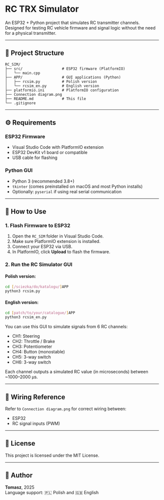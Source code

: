# RC TRX Simulator

An ESP32 + Python project that simulates RC transmitter channels. Designed for testing RC vehicle firmware and signal logic without the need for a physical transmitter.

---

## 📁 Project Structure

```
RC_SIM/
├── src/                  # ESP32 firmware (PlatformIO)
│   └── main.cpp
├── APP/                  # GUI applications (Python)
│   ├── rcsim.py          # Polish version
│   └── rcsim_en.py       # English version
├── platformio.ini        # PlatformIO configuration
├── Connection diagram.png
├── README.md             # This file
└── .gitignore
```

---

## ⚙️ Requirements

### ESP32 Firmware

- Visual Studio Code with PlatformIO extension
- ESP32 DevKit v1 board or compatible
- USB cable for flashing

### Python GUI

- Python 3 (recommended 3.8+)
- `tkinter` (comes preinstalled on macOS and most Python installs)
- Optionally: `pyserial` if using real serial communication

---

## 🚀 How to Use

### 1. Flash Firmware to ESP32

1. Open the `RC_SIM` folder in Visual Studio Code.
2. Make sure PlatformIO extension is installed.
3. Connect your ESP32 via USB.
4. In PlatformIO, click **Upload** to flash the firmware.

### 2. Run the RC Simulator GUI

#### Polish version:

```bash
cd [/sciezka/do/katalogu/]APP
python3 rcsim.py
```

#### English version:

```bash
cd [patch/to/your/catalogue/]APP
python3 rcsim_en.py
```

You can use this GUI to simulate signals from 6 RC channels:
- CH1: Steering
- CH2: Throttle / Brake
- CH3: Potentiometer
- CH4: Button (monostable)
- CH5: 3-way switch
- CH6: 3-way switch

Each channel outputs a simulated RC value (in microseconds) between ~1000–2000 µs.

---

## 🔌 Wiring Reference

Refer to `Connection diagram.png` for correct wiring between:
- ESP32
- RC signal inputs (PWM)


---

## 🧾 License

This project is licensed under the MIT License.

---

## 👤 Author

**Tomasz**, 2025  
Language support: 🇵🇱 Polish and 🇬🇧 English
